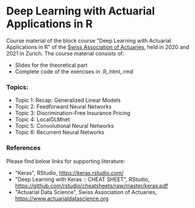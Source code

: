 # Deep Learning with Actuarial Applications in R
Course material of the block course "Deep Learning with Actuarial Applications in R" of the [Swiss Association of Actuaries](www.actuaries.ch), held in 2020 and 2021 in Zurich. The course material consists of:
- Slides for the theoretical part
- Complete code of the exercises in .R,.html,.rmd

### Topics:
- Topic 1: Recap: Generalized Linear Models
- Topic 2: Feedforward Neural Networks
- Topic 3: Discrimination-Free Insurance Pricing
- Topic 4: LocalGLMnet
- Topic 5: Convolutional Neural Networks
- Topic 6: Recurrent Neural Networks

### References
Please find below links for supporting literature:
- "Keras", RStudio, https://keras.rstudio.com/
- "Deep Learning with Keras :: CHEAT SHEET", RStudio, https://github.com/rstudio/cheatsheets/raw/master/keras.pdf
- "Actuarial Data Science", Swiss Association of Actuaries, https://www.actuarialdatascience.org
